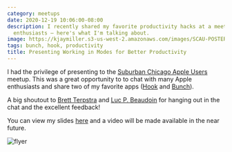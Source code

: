 ```yaml
---
category: meetups
date: 2020-12-19 10:06:00-08:00
description: I recently shared my favorite productivity hacks at a meetup for Apple
  enthusiasts – here's what I'm talking about.
image: https://kjaymiller.s3-us-west-2.amazonaws.com/images/SCAU-POSTER-12-19-2020-FINAL.jpg
tags: bunch, hook, productivity
title: Presenting Working in Modes for Better Productivity
---
```


I had the privilege of presenting to the [Suburban Chicago Apple Users](https://myscau.org) meetup. This was a great opportunity to to chat with many Apple enthusiasts and share two of my favorite apps ([Hook](https://hookproductivity.com) and [Bunch](https://brettterpstra.com/projects/bunch/)).

A big shoutout to [Brett Terpstra](https://twitter.com/ttscoff) and [Luc P. Beaudoin](https://twitter.com/LucCogZest) for hanging out in the chat and the excellent feedback!

You can view my slides [here](https://kjaymiller.azureedge.net/media/Working%20in%20Modes%20for%20Better%20Productivity.pdf) and a video will be made available in the near future.

![flyer](https://kjaymiller.s3-us-west-2.amazonaws.com/images/SCAU-POSTER-12-19-2020-FINAL.jpg)
